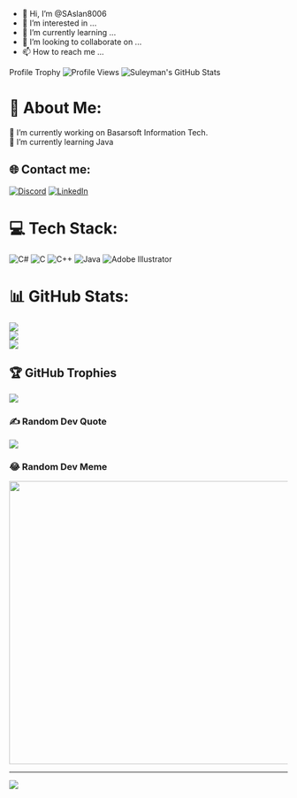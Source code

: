 - 👋 Hi, I’m @SAslan8006
- 👀 I’m interested in ...
- 🌱 I’m currently learning ...
- 💞️ I’m looking to collaborate on ...
- 📫 How to reach me ...

<!---
SAslan8006/SAslan8006 is a ✨ special ✨ repository because its `README.md` (this file) appears on your GitHub profile.
You can click the Preview link to take a look at your changes.
--->
 Profile Trophy
![Profile Views](https://komarev.com/ghpvc/?username=SAslan8006)
![Suleyman's GitHub Stats](https://github-readme-stats.vercel.app/api?username=SAslan8006&show_icons=true)
# 💫 About Me:
🔭 I’m currently working on Basarsoft Information Tech.<br>🌱 I’m currently learning Java


## 🌐 Contact me:
[![Discord](https://img.shields.io/badge/Discord-%237289DA.svg?logo=discord&logoColor=white)](htttps://discord.gg/#9501) [![LinkedIn](https://img.shields.io/badge/LinkedIn-%230077B5.svg?logo=linkedin&logoColor=white)](https://www.linkedin.com/in/s%C3%BCleyman-aslan-763504217/) 

# 💻 Tech Stack:
![C#](https://img.shields.io/badge/c%23-%23239120.svg?style=for-the-badge&logo=c-sharp&logoColor=white) ![C](https://img.shields.io/badge/c-%2300599C.svg?style=for-the-badge&logo=c&logoColor=white) ![C++](https://img.shields.io/badge/c++-%2300599C.svg?style=for-the-badge&logo=c%2B%2B&logoColor=white) ![Java](https://img.shields.io/badge/java-%23ED8B00.svg?style=for-the-badge&logo=java&logoColor=white) ![Adobe Illustrator](https://img.shields.io/badge/adobeillustrator-%23FF9A00.svg?style=for-the-badge&logo=adobeillustrator&logoColor=white)
# 📊 GitHub Stats:
![](https://github-readme-stats.vercel.app/api?username=ysrbal&theme=radical&hide_border=false&include_all_commits=true&count_private=true)<br/>
![](https://github-readme-streak-stats.herokuapp.com/?user=ysrbal&theme=radical&hide_border=false)<br/>
![](https://github-readme-stats.vercel.app/api/top-langs/?username=ysrbal&theme=radical&hide_border=false&include_all_commits=true&count_private=true&layout=compact)

## 🏆 GitHub Trophies
![](https://github-profile-trophy.vercel.app/?username=ysrbal&theme=radical&no-frame=false&no-bg=false&margin-w=4)

### ✍️ Random Dev Quote
![](https://quotes-github-readme.vercel.app/api?type=vetical&theme=radical)

### 😂 Random Dev Meme
<img src="https://random-memer.herokuapp.com/" width="512px"/>

---
[![](https://visitcount.itsvg.in/api?id=ysrbal&icon=0&color=1)](https://visitcount.itsvg.in)
